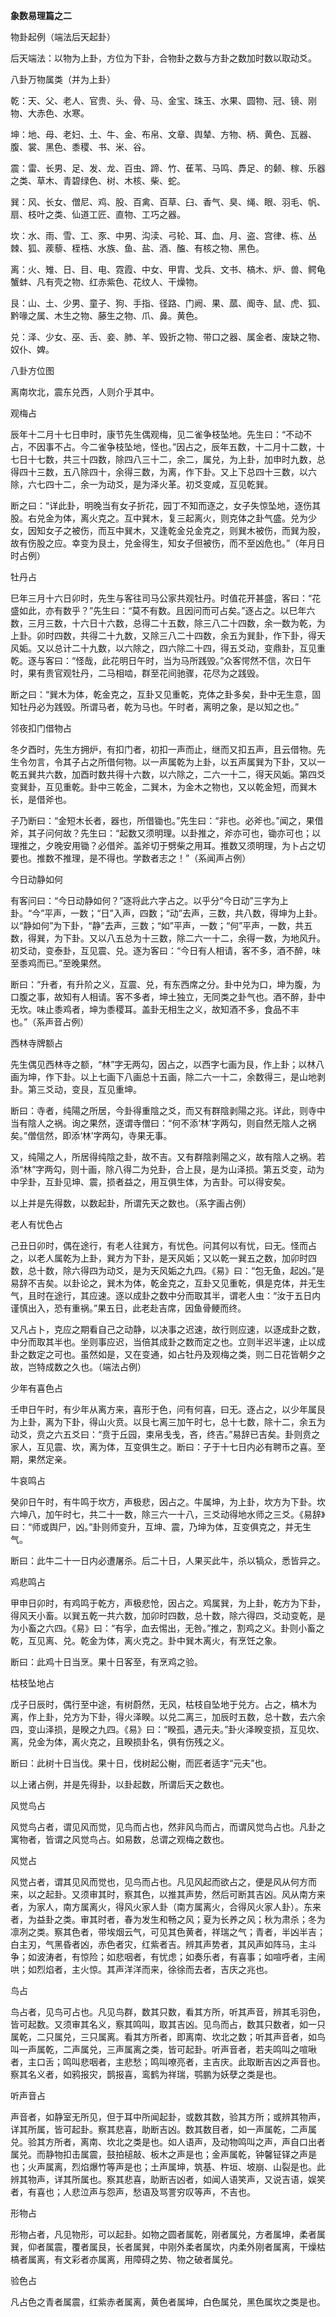 **象数易理篇之二**

物卦起例（端法后天起卦）

后天端法：以物为上卦，方位为下卦，合物卦之数与方卦之数加时数以取动爻。

八卦万物属类（并为上卦）

乾：天、父、老人、官贵、头、骨、马、金宝、珠玉、水果、圆物、冠、镜、刚物、大赤色、水寒。

坤：地、母、老妇、土、牛、金、布帛、文章、舆辇、方物、柄、黄色、瓦器、腹、裳、黑色、黍稷、书、米、谷。

震：雷、长男、足、发、龙、百虫、蹄、竹、萑苇、马鸣、馵足、的颡、稼、乐器之类、草木、青碧绿色、树、木核、柴、蛇。

巽：风、长女、僧尼、鸡、股、百禽、百草、臼、香气、臭、绳、眼、羽毛、帆、扇、枝叶之类、仙道工匠、直物、工巧之器。

坎：水、雨、雪、工、豕、中男、沟渎、弓轮、耳、血、月、盗、宫律、栋、丛棘、狐、蒺藜、桎梏、水族、鱼、盐、酒、醢、有核之物、黑色。

离：火、雉、日、目、电、霓霞、中女、甲胄、戈兵、文书、槁木、炉、兽、鳄龟蟹蚌、凡有壳之物、红赤紫色、花纹人、干燥物。

艮：山、土、少男、童子、狗、手指、径路、门阙、果、蓏、阍寺、鼠、虎、狐、黔喙之属、木生之物、藤生之物、爪、鼻。黄色。

兑：泽、少女、巫、舌、妾、肺、羊、毁折之物、带口之器、属金者、废缺之物、奴仆、婢。

八卦方位图

离南坎北，震东兑西，人则介乎其中。

观梅占

辰年十二月十七日申时，康节先生偶观梅，见二雀争枝坠地。先生曰：“不动不占，不因事不占。今二雀争枝坠地，怪也。”因占之，辰年五数，十二月十二数，十七日十七数，共三十四数，除四八三十二，余二，属兑，为上卦，加申时九数，总得四十三数，五八除四十，余得三数，为离，作下卦。又上下总四十三数，以六除，六七四十二，余一为动爻，是为泽火革。初爻变咸，互见乾巽。

断之曰：“详此卦，明晚当有女子折花，园丁不知而逐之，女子失惊坠地，逐伤其股。右兑金为体，离火克之。互中巽木，复三起离火，则克体之卦气盛。兑为少女，因知女子之被伤，而互中巽木，又逢乾金兑金克之，则巽木被伤，而巽为股，故有伤股之应。幸变为艮土，兑金得生，知女子但被伤，而不至凶危也。”（年月日时占例）

牡丹占

巳年三月十六日卯时，先生与客往司马公家共观牡丹。时值花开甚盛，客曰：“花盛如此，亦有数乎？”先生曰：“莫不有数。且因问而可占矣。”逐占之。以巳年六数，三月三数，十六日十六数，总得二十五数，除三八二十四数，余一数为乾，为上卦。卯时四数，共得二十九数，又除三八二十四数，余五为巽卦，作下卦，得天风姤。又以总计二十九数，以六除之，四六除二十四，得五爻动，变鼎卦，互见重乾。逐与客曰：“怪哉，此花明日午时，当为马所践毁。”众客愕然不信，次日午时，果有贵官观牡丹，二马相啮，群至花间驰骤，花尽为之践毁。

断之曰：“巽木为体，乾金克之，互卦又见重乾，克体之卦多矣，卦中无生意，固知牡丹必为践毁。所谓马者，乾为马也。午时者，离明之象，是以知之也。”

邻夜扣门借物占

冬夕酉时，先生方拥炉，有扣门者，初扣一声而止，继而又扣五声，且云借物。先生令勿言，令其子占之所借何物。以一声属乾为上卦，以五声属巽为下卦，又以一乾五巽共六数，加酉时数共得十六数，以六除之，二六一十二，得天风姤。第四爻变巽卦，互见重乾。卦中三乾金，二巽木，为金木之物也，又以乾金短，而巽木长，是借斧也。

子乃断曰：“金短木长者，器也，所借锄也。”先生曰：“非也。必斧也。”闻之，果借斧，其子问何故？先生曰：“起数又须明理。以卦推之，斧亦可也，锄亦可也；以理推之，夕晚安用锄？必借斧。盖斧切于劈柴之用耳。推数又须明理，为卜占之切要也。推数不推理，是不得也。学数者志之！”（系闻声占例）

今日动静如何

有客问曰：“今日动静如何？”逐将此六字占之。以乎分“今日动”三字为上卦。“今”平声，一数；“日”入声，四数；“动”去声，三数，共八数，得坤为上卦。以“静如何”为下卦，“静”去声，三数；“如”平声，一数；“何”平声，一数，共五数，得巽，为下卦。又以八五总为十三数，除二六一十二，余得一数，为地风升。初爻动，变泰卦，互见震、兑。逐为客曰：“今日有人相请，客不多，酒不醉，味至黍鸡而已。”至晚果然。

断曰：“升者，有升阶之义，互震、兑，有东西席之分。卦中兑为口，坤为腹，为口腹之事，故知有人相请。客不多者，坤土独立，无同类之卦气也。酒不醉，卦中无坎。味止黍鸡者，坤为黍稷耳。盖卦无相生之义，故知酒不多，食品不丰也。”（系声音占例）

西林寺牌额占

先生偶见西林寺之额，“林”字无两勾，因占之，以西字七画为艮，作上卦；以林八画为坤，作下卦。以上七画下八画总十五画，除二六一十二，余数得三，是山地剥卦。第三爻动，变艮，互见重坤。

断曰：寺者，纯陽之所居，今卦得重陰之爻，而又有群陰剥陽之兆。详此，则寺中当有陰人之祸。询之果然，逐谓寺僧曰：“何不添‘林’字两勾，则自然无陰人之祸矣。”僧信然，即添‘林’字两勾，寺果无事。

又，纯陽之人，所居得纯陰之卦，故不吉。又有群陰剥陽之义，故有陰人之祸。若添“林”字两勾，则十画，除八得二为兑卦，合上艮，是为山泽损。第五爻变，动为中孚卦，互卦见坤、震，损者益之，用互俱生体，为吉卦。可以得安矣。

以上并是先得数，以数起卦，所谓先天之数也。（系字画占例）

老人有忧色占

己丑日卯时，偶在途行，有老人往巽方，有忧色。问其何以有忧，曰无。怪而占之，以老人属乾为上卦，巽方为下卦，是天风姤；又以乾一巽五之数，加卯时四数，总十数，除六得四为动爻，是为天风姤之九四。《易》曰：“包无鱼，起凶。”是易辞不吉矣。以卦论之，巽木为体，乾金克之，互卦又见重乾，俱是克体，并无生气，且时在途行，其应速。逐以成卦之数中分而取其半，谓老人虫：“汝于五日内谨慎出入，恐有重祸。”果五日，此老赴吉席，因鱼骨鲠而终。

又凡占卜，克应之期看自己之动静，以决事之迟速，故行则应速，以逐成卦之数，中分而取其半也。坐则事应迟，当倍其成卦之数而定之也。立则半迟半速，止以成卦之数定之可也。虽然如是，又在变通，如占牡丹及观梅之类，则二日花皆朝夕之故，岂特成数之久也。（端法占例）

少年有喜色占

壬申日午时，有少年从离方来，喜形于色，问有何喜，曰无。逐占之，以少年属艮为上卦，离为下卦，得山火贲。以艮七离三加午时七，总十七数，除十二，余五为动爻，贲之六五爻曰：“贲于丘园，束帛戋戋，吝，终吉。”易辞已吉矣。卦则贲之家人，互见震、坎，离为体，互变俱生之。断曰：子于十七日内必有聘币之喜。至期，果然定亲。

牛哀鸣占

癸卯日午时，有牛鸣于坎方，声极悲，因占之。牛属坤，为上卦，坎方为下卦。坎六坤八，加午时七，共二十一数，除三六一十八，三爻动得地水师之三爻。《易辞》曰：“师或舆尸，凶。”卦则师变升，互坤、震，乃坤为体，互变俱克之，并无生气。

断曰：此牛二十一日内必遭屠杀。后二十日，人果买此牛，杀以犒众，悉皆异之。

鸡悲鸣占

甲申日卯时，有鸡鸣于乾方，声极悲怆，因占之。鸡属巽，为上卦，乾方为下卦，得风天小畜。以巽五乾一共六数，加卯时四数，总十数，除六得四，爻动变乾，是为小畜之六四。《易》曰：“有孚，血去惕出，无咎。”推之，割鸡之义。卦则小畜之乾，互见离、兑。乾金为体，离火克之。卦中巽木离火，有烹饪之象。

断曰：此鸡十日当烹。果十日客至，有烹鸡之验。

枯枝坠地占

戊子日辰时，偶行至中途，有树蔚然，无风，枯枝自坠地于兑方。占之，槁木为离，作上卦，兑方为下卦，得火泽睽。以兑二离三，加辰时五数，总十数，去六余四，变山泽损，是睽之九四。《易》曰：“睽孤，遇元夫。”卦火泽睽变损，互见坎、离，兑金为体，离火克之，且睽损卦名，俱有伤残之义。

断曰：此树十日当伐。果十日，伐树起公榭，而匠者适字“元夫”也。

以上诸占例，并是先得卦，以卦起数，所谓后天之数也。

风觉鸟占

风觉鸟占者，谓见风而觉，见鸟而占也，然非风鸟而占，而谓风觉鸟占也。凡卦之寓物者，皆谓之风觉鸟占。如易数，总谓之观梅之数也。

风觉占

风觉占者，谓其见风而觉也，见鸟而占也。凡见风起而欲占之，便是风从何方而来，以之起卦。又须审其时，察其色，以推其声势，然后可断其吉凶。风从南方来者，为家人，南方属离火，得风火家人卦（南方属离火，合得风火家人卦）。东来者，为益卦之类。审其时者，春为发生和畅之风；夏为长养之风；秋为肃杀；冬为凛冽之类。察其色者，带埃烟云气，可见其色黄者，祥瑞之气；青者，半凶半吉；白主刃，气黑昏者凶，赤色者灾，红紫者吉。辨其声势者，其风声如阵马，主斗争；如波涛者，有惊险；如悲咽者，有忧虑；如奏乐者，有喜事；如喧呼者，主闹哄；如烈焰者，主火惊。其声洋洋而来，徐徐而去者，吉庆之兆也。

鸟占

鸟占者，见鸟可占也。凡见鸟群，数其只数，看其方所，听其声音，辨其毛羽色，皆可起数。又须审其名义，察其鸣叫，取其吉凶。见鸟而占，数其只数者，如一只属乾，二只属兑，三只属离。看其方所者，即离南、坎北之数；听其声音者，如鸟叫一声属乾，二声属兑，三声属离之类，皆可起卦。听声音者，若夫鸣叫之喧啾者，主口舌；鸣叫悲咽者，主悲愁；鸣叫嘹亮者，主吉庆。此取断吉凶之声音也。察其名义者，如鸦报灾，鹊报喜，鸾鹤为祥瑞，鹗鹏为妖孽之类是也。

听声音占

声音者，如静室无所见，但于耳中所闻起卦，或数其数，验其方所；或辨其物声，详其所属，皆可起卦。察其悲喜，助断吉凶。数其数目者，如一声属乾，二声属兑。验其方所者，离南、坎北之类是也。如人语声，及动物鸣叫之声，声自口出者属兑。而静物扣击属震，鼓拍槌敲、板木之声是也；金声属乾，钟馨钲铎之声是也；火声属离，烈焰爆竹等声是也；土声属坤，筑基、杵垣、坡崩、山裂是也。此辨其物声，详其所属也。察其悲喜，助断吉凶者，如闻人语笑声，又说吉语，娱笑者，有喜也；人悲泣声与怨声，愁语及骂詈穷叹等声，不吉也。

形物占

形物占者，凡见物形，可以起卦。如物之圆者属乾，刚者属兑，方者属坤，柔者属巽，仰者属震，覆者属艮，长者属巽，中刚外柔者属坎，内柔外刚者属离，干燥枯槁者属离，有文彩者亦属离，用障碍之势、物之破者属兑。

验色占

凡占色之青者属震，红紫赤者属离，黄色者属坤，白色属兑，黑色属坎之类是也。